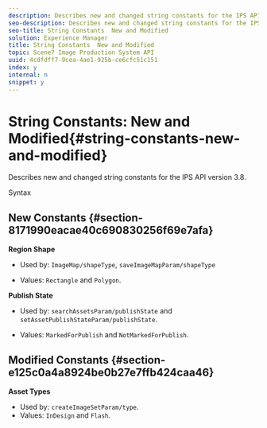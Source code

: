 ```yaml
---
description: Describes new and changed string constants for the IPS API version 3.8.
seo-description: Describes new and changed string constants for the IPS API version 3.8.
seo-title: String Constants  New and Modified
solution: Experience Manager
title: String Constants  New and Modified
topic: Scene7 Image Production System API
uuid: 4cdfdff7-9cea-4ae1-925b-ce6cfc51c151
index: y
internal: n
snippet: y
---
```


# String Constants: New and Modified{#string-constants-new-and-modified}

Describes new and changed string constants for the IPS API version 3.8.

 Syntax 

## New Constants {#section-8171990eacae40c690830256f69e7afa}

**Region Shape**

* Used by: `ImageMap/shapeType`, `saveImageMapParam/shapeType`

* Values: `Rectangle` and `Polygon`.

**Publish State**

* Used by: `searchAssetsParam/publishState` and `setAssetPublishStateParam/publishState`. 

* Values: `MarkedForPublish` and `NotMarkedForPublish`.

## Modified Constants {#section-e125c0a4a8924be0b27e7ffb424caa46}

**Asset Types**

* Used by: `createImageSetParam/type`. 
* Values: `InDesign` and `Flash`.

